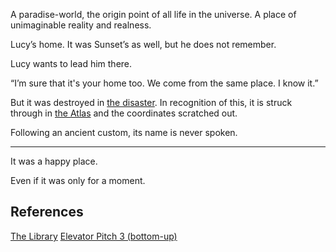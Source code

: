 A paradise-world, the origin point of all life in the universe. A place of unimaginable reality and realness.

Lucy’s home. It was Sunset’s as well, but he does not remember.

Lucy wants to lead him there.

“I’m sure that it's your home too. We come from the same place. I know it.”

But it was destroyed in [the disaster](/p/1a72827bd6ea47aebfdbd041630be417). In recognition of this, it is struck through in [the Atlas](/p/57b8f60842394ece9e38713428e85455) and the coordinates scratched out.

Following an ancient custom, its name is never spoken.

***

It was a happy place.

Even if it was only for a moment.

## References

[The Library](/p/2027d68ffecb47449da8062236a6f303)
[Elevator Pitch 3 (bottom-up)](/p/c60cc3e805e545fd886efd133271279c)
